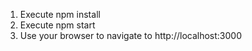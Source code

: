 1. Execute npm install
2. Execute npm start 
3. Use your browser to navigate to http://localhost:3000
